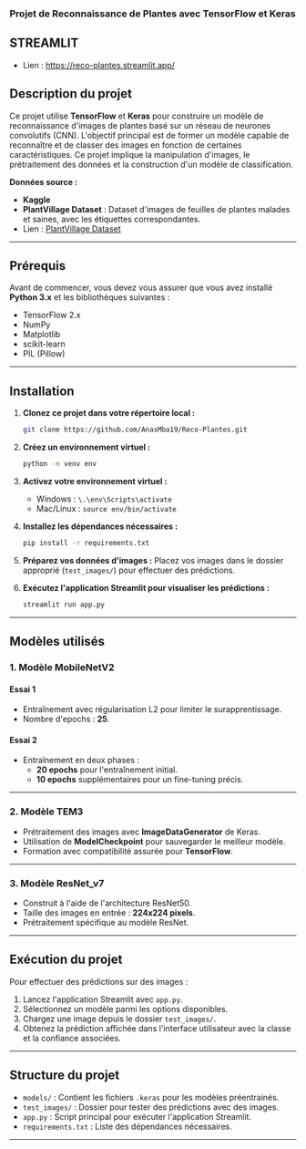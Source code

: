 ### Projet de Reconnaissance de Plantes avec TensorFlow et Keras

## **STREAMLIT**
- Lien : https://reco-plantes.streamlit.app/

## **Description du projet**

Ce projet utilise **TensorFlow** et **Keras** pour construire un modèle de reconnaissance d'images de plantes basé sur un réseau de neurones convolutifs (CNN). L'objectif principal est de former un modèle capable de reconnaître et de classer des images en fonction de certaines caractéristiques. Ce projet implique la manipulation d'images, le prétraitement des données et la construction d'un modèle de classification.

**Données source :**  
- **Kaggle**  
- **PlantVillage Dataset** : Dataset d'images de feuilles de plantes malades et saines, avec les étiquettes correspondantes.  
- Lien : [PlantVillage Dataset](https://www.kaggle.com/abdallahalidev/plantvillage-dataset)

---

## **Prérequis**

Avant de commencer, vous devez vous assurer que vous avez installé **Python 3.x** et les bibliothèques suivantes :

- TensorFlow 2.x
- NumPy
- Matplotlib
- scikit-learn
- PIL (Pillow)

---

## **Installation**

1. **Clonez ce projet dans votre répertoire local :**
   ```bash
   git clone https://github.com/AnasMba19/Reco-Plantes.git
   ```

2. **Créez un environnement virtuel :**
   ```bash
   python -m venv env
   ```

3. **Activez votre environnement virtuel :**
   - Windows : `\.\env\Scripts\activate`
   - Mac/Linux : `source env/bin/activate`

4. **Installez les dépendances nécessaires :**
   ```bash
   pip install -r requirements.txt
   ```

5. **Préparez vos données d'images :**
   Placez vos images dans le dossier approprié (`test_images/`) pour effectuer des prédictions.

6. **Exécutez l'application Streamlit pour visualiser les prédictions :**
   ```bash
   streamlit run app.py
   ```

---

## **Modèles utilisés**

### **1. Modèle MobileNetV2**

#### **Essai 1**
- Entraînement avec régularisation L2 pour limiter le surapprentissage.  
- Nombre d'epochs : **25**.  

#### **Essai 2**
- Entraînement en deux phases :  
  - **20 epochs** pour l'entraînement initial.  
  - **10 epochs** supplémentaires pour un fine-tuning précis.

---

### **2. Modèle TEM3**
- Prétraitement des images avec **ImageDataGenerator** de Keras.
- Utilisation de **ModelCheckpoint** pour sauvegarder le meilleur modèle.
- Formation avec compatibilité assurée pour **TensorFlow**.

---

### **3. Modèle ResNet_v7**
- Construit à l'aide de l'architecture ResNet50.  
- Taille des images en entrée : **224x224 pixels**.  
- Prétraitement spécifique au modèle ResNet.

---

## **Exécution du projet**

Pour effectuer des prédictions sur des images :

1. Lancez l'application Streamlit avec `app.py`.  
2. Sélectionnez un modèle parmi les options disponibles.  
3. Chargez une image depuis le dossier `test_images/`.  
4. Obtenez la prédiction affichée dans l'interface utilisateur avec la classe et la confiance associées.

---

## **Structure du projet**

- `models/` : Contient les fichiers `.keras` pour les modèles préentrainés.
- `test_images/` : Dossier pour tester des prédictions avec des images.
- `app.py` : Script principal pour exécuter l'application Streamlit.
- `requirements.txt` : Liste des dépendances nécessaires.

---
